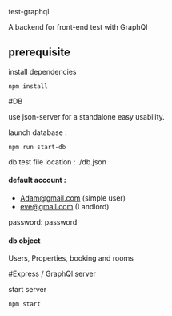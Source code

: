 test-graphql

A backend for front-end test with GraphQl


## prerequisite
install dependencies
````
npm install
````

#DB

use json-server for a standalone easy usability.

launch database :
````
npm run start-db
````
db test file location : ./db.json


#### default account : 
 - Adam@gmail.com (simple user)
 - eve@gmail.com (Landlord)
 
 password: password

#### db object

Users, Properties, booking and rooms


#Express / GraphQl server

start server
````
npm start
````
